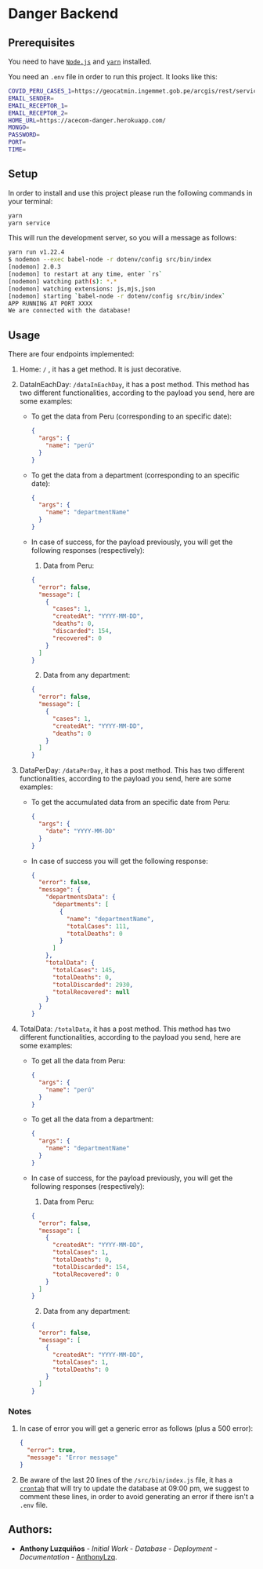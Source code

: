 # Danger Backend

## Prerequisites

You need to have [`Node.js`](https://nodejs.org/en/) and [`yarn`](https://yarnpkg.com/) installed.

You need an `.env` file in order to run this project. It looks like this:

```bash
COVID_PERU_CASES_1=https://geocatmin.ingemmet.gob.pe/arcgis/rest/services/COVIT_PERU_REGION/MapServer/0/query
EMAIL_SENDER=
EMAIL_RECEPTOR_1=
EMAIL_RECEPTOR_2=
HOME_URL=https://acecom-danger.herokuapp.com/
MONGO=
PASSWORD=
PORT=
TIME=
```

## Setup

In order to install and use this project please run the following commands in your terminal:

```bash
yarn
yarn service
```

This will run the development server, so you will a message as follows:

```bash
yarn run v1.22.4
$ nodemon --exec babel-node -r dotenv/config src/bin/index
[nodemon] 2.0.3
[nodemon] to restart at any time, enter `rs`
[nodemon] watching path(s): *.*
[nodemon] watching extensions: js,mjs,json
[nodemon] starting `babel-node -r dotenv/config src/bin/index`
APP RUNNING AT PORT XXXX
We are connected with the database!
```

## Usage

There are four endpoints implemented:

1. Home: `/` , it has a get method. It is just decorative.

2. DataInEachDay: `/dataInEachDay`, it has a post method. This method has two different functionalities, according to the payload you send, here are some examples:

    - To get the data from Peru (corresponding to an specific date):
    
      ```json
      {
        "args": {
          "name": "perú"
        }
      }
      ```

    - To get the data from a department (corresponding to an specific date):

      ```json
      {
        "args": {
          "name": "departmentName"
        }
      }
      ```

    - In case of success, for the payload previously, you will get the following responses (respectively):

        1. Data from Peru:

        ```json
        {
          "error": false,
          "message": [
            {
              "cases": 1, 
              "createdAt": "YYYY-MM-DD",
              "deaths": 0,
              "discarded": 154,
              "recovered": 0
            }
          ]
        }
        ```

        2. Data from any department:

        ```json
        {
          "error": false,
          "message": [
            {
              "cases": 1,
              "createdAt": "YYYY-MM-DD",
              "deaths": 0
            }
          ]
        }
        ```

3. DataPerDay: `/dataPerDay`, it has a post method. This has two different functionalities, according to the payload you send, here are some examples:

    - To get the accumulated data from an specific date from Peru:
    
      ```json
      {
        "args": {
          "date": "YYYY-MM-DD"
        }
      }
      ```

    - In case of success you will get the following response:

      ```json
      {
        "error": false,
        "message": {
          "departmentsData": {
            "departments": [
              {
                "name": "departmentName",
                "totalCases": 111,
                "totalDeaths": 0
              }
            ]
          },
          "totalData": {
            "totalCases": 145,
            "totalDeaths": 0,
            "totalDiscarded": 2930,
            "totalRecovered": null
          }
        }
      }
      ```


4. TotalData: `/totalData`, it has a post method. This method has two different functionalities, according to the payload you send, here are some examples:

    - To get all the data from Peru:
    
      ```json
      {
        "args": {
          "name": "perú"
        }
      }
      ```

    - To get all the data from a department:

      ```json
      {
        "args": {
          "name": "departmentName"
        }
      }
      ```

    - In case of success, for the payload previously, you will get the following responses (respectively):

        1. Data from Peru:

        ```json
        {
          "error": false,
          "message": [
            {
              "createdAt": "YYYY-MM-DD",
              "totalCases": 1, 
              "totalDeaths": 0,
              "totalDiscarded": 154,
              "totalRecovered": 0
            }
          ]
        }
        ```

        2. Data from any department:

        ```json
        {
          "error": false,
          "message": [
            {
              "createdAt": "YYYY-MM-DD",
              "totalCases": 1,
              "totalDeaths": 0
            }
          ]
        }
        ```

### Notes

1. In case of error you will get a generic error as follows (plus a 500 error):
    ```json
    {
      "error": true,
      "message": "Error message"
    }
    ```

2. Be aware of the last 20 lines of the `/src/bin/index.js` file, it has a [`crontab`](https://github.com/kelektiv/node-cron) that will try to update the database at 09:00 pm, we suggest to comment these lines, in order to avoid generating an error if there isn't a `.env` file.

## Authors:

- **Anthony Luzquiños** - _Initial Work_ - _Database_ - _Deployment_ - _Documentation_ - [AnthonyLzq](https://github.com/AnthonyLzq).

